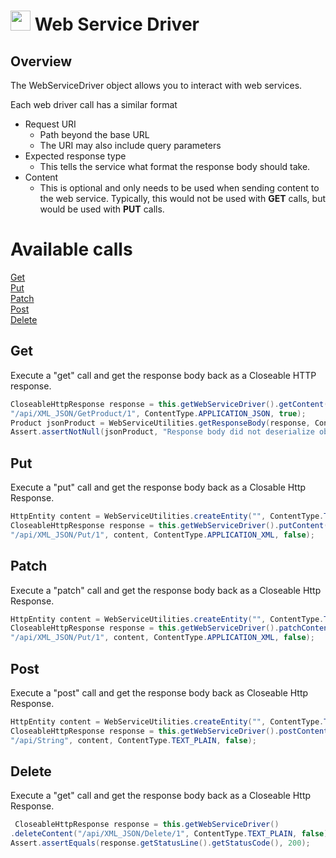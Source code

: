 # <img src="resources/jmaqslogo.jpg" height="32" width="32"> Web Service Driver

## Overview
The WebServiceDriver object allows you to interact with web services.

Each web driver call has a similar format
* Request URI
  * Path beyond the base URL
  * The URI may also include query parameters
* Expected response type
  * This tells the service what format the response body should take.
* Content
  * This is optional and only needs to be used when sending content to the web service.  Typically, this would not be used with **GET** calls, but would be used with **PUT** calls.

# Available calls
[Get](#Get)  
[Put](#Put)  
[Patch](#Patch)  
[Post](#Post)  
[Delete](#Delete)  

## Get
Execute a "get" call and get the response body back as a Closeable HTTP response.
```java
CloseableHttpResponse response = this.getWebServiceDriver().getContent(
"/api/XML_JSON/GetProduct/1", ContentType.APPLICATION_JSON, true);
Product jsonProduct = WebServiceUtilities.getResponseBody(response, ContentType.APPLICATION_JSON, Product.class);
Assert.assertNotNull(jsonProduct, "Response body did not deserialize object from json correctly");
```

## Put
Execute a "put" call and get the response body back as a Closable Http Response.
```java
HttpEntity content = WebServiceUtilities.createEntity("", ContentType.TEXT_PLAIN);
CloseableHttpResponse response = this.getWebServiceDriver().putContent(
"/api/XML_JSON/Put/1", content, ContentType.APPLICATION_XML, false);
```

## Patch
Execute a "patch" call and get the response body back as a Closeable Http Response.
```java
HttpEntity content = WebServiceUtilities.createEntity("", ContentType.TEXT_PLAIN);
CloseableHttpResponse response = this.getWebServiceDriver().patchContent(
"/api/XML_JSON/Put/1", content, ContentType.APPLICATION_XML, false);
```

## Post
Execute a "post" call and get the response body back as Closeable Http Response.
```java
HttpEntity content = WebServiceUtilities.createEntity("", ContentType.TEXT_PLAIN);
CloseableHttpResponse response = this.getWebServiceDriver().postContent(
"/api/String", content, ContentType.TEXT_PLAIN, false);
```

## Delete
Execute a "get" call and get the response body back as a Closeable Http Response.
```java
 CloseableHttpResponse response = this.getWebServiceDriver()
.deleteContent("/api/XML_JSON/Delete/1", ContentType.TEXT_PLAIN, false);
Assert.assertEquals(response.getStatusLine().getStatusCode(), 200);
```

